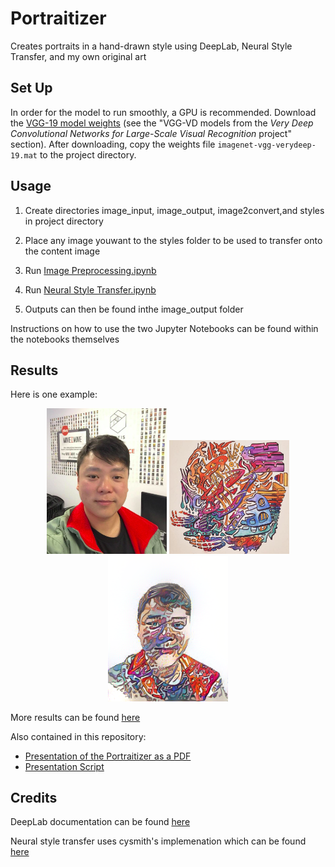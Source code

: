 # Portraitizer
Creates portraits in a hand-drawn style using DeepLab, Neural Style Transfer, and my own original art

## Set Up

In order for the model to run smoothly, a GPU is recommended.
Download the [VGG-19 model weights](http://www.vlfeat.org/matconvnet/pretrained/) (see the "VGG-VD models from the *Very Deep Convolutional Networks for Large-Scale Visual Recognition* project" section).
After downloading, copy the weights file `imagenet-vgg-verydeep-19.mat` to the project directory.

## Usage

1) Create directories image_input, image_output, image2convert,and styles in project directory

2) Place any image youwant to the styles folder to be used to transfer onto the content image

3) Run [Image Preprocessing.ipynb](https://github.com/tcc279/Portraitizer/blob/master/Image%20Preprocessing.ipynb)

4) Run [Neural Style Transfer.ipynb](https://github.com/tcc279/Portraitizer/blob/master/Neural%20Style%20Transfer.ipynb)

5) Outputs can then be found inthe image_output folder 

Instructions on how to use the two Jupyter Notebooks can be found within the notebooks themselves

## Results

Here is one example:

<p align="center">
<img src="image_input/Screenshot from 2019-03-25 14-53-36.png" width="192">
<img src="styles/late_mornings.jpg" width="192"/>
<img src="image_output/jone_example_masked.png" width="192"/>

</p>

More results can be found [here](https://github.com/tcc279/Portraitizer/tree/master/image_output)

Also contained in this repository:

- [Presentation of the Portraitizer as a PDF](https://github.com/tcc279/Portraitizer/blob/master/Portraitizer%20Presentation/Portraitizer.pdf)
- [Presentation Script](https://github.com/tcc279/Portraitizer/blob/master/Portraitizer%20Presentation/Portraitizer%20Script)

## Credits

DeepLab documentation can be found [here](https://github.com/tensorflow/models/tree/master/research/deeplab)

Neural style transfer uses cysmith's implemenation which can be found [here](https://github.com/cysmith/neural-style-tf)
